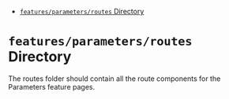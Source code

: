 <!-- START doctoc generated TOC please keep comment here to allow auto update -->
<!-- DON'T EDIT THIS SECTION, INSTEAD RE-RUN doctoc TO UPDATE -->

- [`features/parameters/routes` Directory](#featuresparametersroutes-directory)

<!-- END doctoc generated TOC please keep comment here to allow auto update -->

# `features/parameters/routes` Directory

The routes folder should contain all the route components for the Parameters feature pages.
